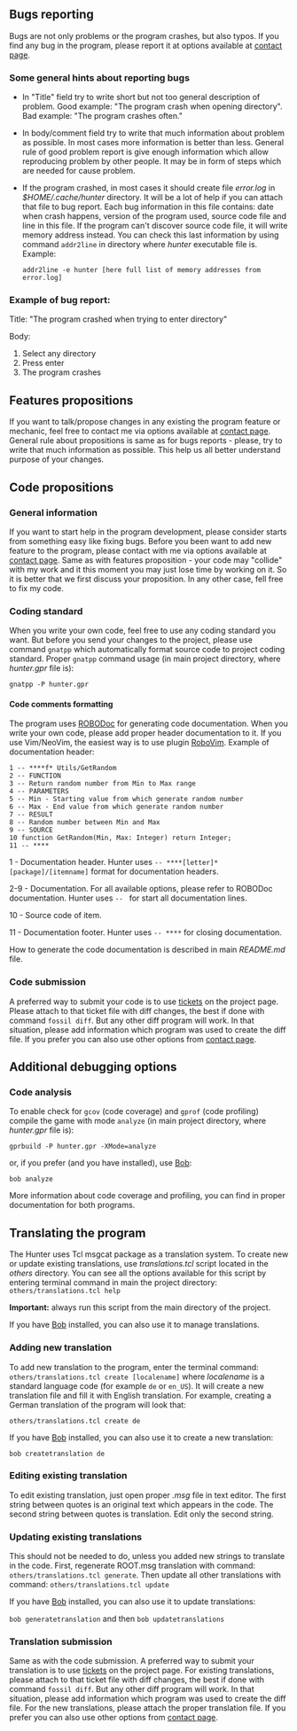 ## Bugs reporting

Bugs are not only problems or the program crashes, but also typos. If you
find any bug in the program, please report it at options available at [contact page](https://www.laeran.pl/repositories/hunter/wiki?name=Contact).

### Some general hints about reporting bugs

* In "Title" field try to write short but not too general description of
  problem. Good example: "The program crash when opening directory". Bad
  example: "The program crashes often."
* In body/comment field try to write that much information about problem as
  possible. In most cases more information is better than less. General rule
  of good problem report is give enough information which allow reproducing
  problem by other people. It may be in form of steps which are needed for
  cause problem.
* If the program crashed, in most cases it should create file *error.log* in
  *$HOME/.cache/hunter* directory. It will be a lot of help if you can attach
  that file to bug report. Each bug information in this file contains: date
  when crash happens, version of the program used, source code file and line
  in this file. If the program can't  discover source code file, it will write
  memory address instead. You can check this last information by using command
  `addr2line` in directory where *hunter* executable file is. Example:

  `addr2line -e hunter [here full list of memory addresses from error.log]`

### Example of bug report:

Title: "The program crashed when trying to enter directory"

Body:

1. Select any directory
2. Press enter
3. The program crashes

## Features propositions

If you want to talk/propose changes in any existing the program feature or
mechanic, feel free to contact me via options available at [contact page](https://www.laeran.pl/repositories/hunter/wiki?name=Contact).
General rule about propositions is same as for bugs reports - please,
try to write that much information as possible. This help us all better
understand purpose of your changes.

## Code propositions

### General information

If you want to start help in the program development, please consider starts
from something easy like fixing bugs. Before you been want to add new feature
to the program, please contact with me via options available at [contact page](https://www.laeran.pl/repositories/hunter/wiki?name=Contact).
Same as with features proposition - your code may "collide" with my work and
it this moment you may just lose time by working on it. So it is better that
we first discuss your proposition. In any other case, fell free to fix my code.

### Coding standard

When you write your own code, feel free to use any coding standard you want.
But before you send your changes to the project, please use command `gnatpp`
which automatically format source code to project coding standard. Proper
`gnatpp` command usage (in main project directory, where *hunter.gpr* file is):

`gnatpp -P hunter.gpr`

#### Code comments formatting

The program uses [ROBODoc](https://rfsber.home.xs4all.nl/Robo/) for generating
code documentation. When you write your own code, please add proper header
documentation to it. If you use Vim/NeoVim, the easiest way is to use plugin
[RoboVim](https://github.com/thindil/robovim). Example of documentation
header:

    1 -- ****f* Utils/GetRandom
    2 -- FUNCTION
    3 -- Return random number from Min to Max range
    4 -- PARAMETERS
    5 -- Min - Starting value from which generate random number
    6 -- Max - End value from which generate random number
    7 -- RESULT
    8 -- Random number between Min and Max
    9 -- SOURCE
    10 function GetRandom(Min, Max: Integer) return Integer;
    11 -- ****

1 - Documentation header. Hunter uses `-- ****[letter]* [package]/[itemname]`
format for documentation headers.

2-9 - Documentation. For all available options, please refer to ROBODoc
documentation. Hunter uses `-- ` for start all documentation lines.

10 - Source code of item.

11 - Documentation footer. Hunter uses `-- ****` for closing documentation.

How to generate the code documentation is described in main *README.md* file.

### Code submission

A preferred way to submit your code is to use [tickets](https://www.laeran.pl/repositories/hunter/ticket)
on the project page. Please attach to that ticket file with diff changes, the
best if done with command `fossil diff`. But any other diff program will work.
In that situation, please add information which program was used to create the
diff file. If you prefer you can also use other options from [contact page](https://www.laeran.pl/repositories/hunter/wiki?name=Contact).

## Additional debugging options

### Code analysis

To enable check for `gcov` (code coverage) and `gprof` (code profiling) compile
the game with mode `analyze` (in main project directory, where *hunter.gpr*
file is):

`gprbuild -P hunter.gpr -XMode=analyze`

or, if you prefer (and you have installed), use [Bob](https://github.com/thindil/bob):

`bob analyze`

More information about code coverage and profiling, you can find in proper
documentation for both programs.

## Translating the program

The Hunter uses Tcl msgcat package as a translation system. To create new or
update existing translations, use *translations.tcl* script located in the
*others* directory. You can see all the options available for this script by
entering terminal command in main the project directory:
`others/translations.tcl help`


**Important:** always run this script from the main directory of the project.

If you have [Bob](https://github.com/thindil/bob) installed, you can also
use it to manage translations.

### Adding new translation

To add new translation to the program, enter the terminal command:
`others/translations.tcl create [localename]` where *localename* is
a standard language code (for example `de` or `en_US`). It will create a new
translation file and fill it with English translation. For example,
creating a German translation of the program will look that:

`others/translations.tcl create de`

If you have [Bob](https://github.com/thindil/bob) installed, you can also
use it to create a new translation:

`bob createtranslation de`

### Editing existing translation

To edit existing translation, just open proper *.msg* file in text editor. The
first string between quotes is an original text which appears in the code. The
second string between quotes is translation. Edit only the second string.

### Updating existing translations

This should not be needed to do, unless you added new strings to translate
in the code. First, regenerate ROOT.msg translation with command:
`others/translations.tcl generate`. Then update all other translations with
command: `others/translations.tcl update`

If you have [Bob](https://github.com/thindil/bob) installed, you can also use
it to update translations:

`bob generatetranslation` and then `bob updatetranslations`

### Translation submission

Same as with the code submission. A preferred way to submit your translation is to
use [tickets](https://www.laeran.pl/repositories/hunter/ticket) on the project page.
For existing translations, please attach to that ticket file with diff changes,
the best if done with command `fossil diff`. But any other diff program will work.
In that situation, please add information which program was used to create the diff
file. For the new translations, please attach the proper translation file. If you
prefer you can also use other options from [contact page](https://www.laeran.pl/repositories/hunter/wiki?name=Contact).
